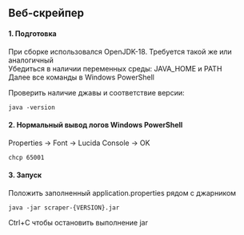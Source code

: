 ## Веб-скрейпер

#### 1. Подготовка
При сборке использовался OpenJDK-18. Требуется такой же или аналогичный\
Убедиться в наличии переменных среды: JAVA_HOME и PATH\
Далее все команды в Windows PowerShell

Проверить наличие джавы и соответствие версии:
```
java -version
```

#### 2. Нормальный вывод логов Windows PowerShell
Properties -> Font -> Lucida Console -> OK
```
chcp 65001
```

#### 3. Запуск
Положить заполненный application.properties рядом с джарником

```
java -jar scraper-{VERSION}.jar
```

Ctrl+C чтобы остановить выполнение jar
